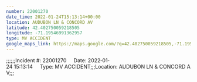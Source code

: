 ```yaml
---
number: 22001270
date_time: 2022-01-24T15:13:14+00:00
location: AUDUBON LN & CONCORD AV
latitude: 42.402750059218505
longitude: -71.19546991362957
type: MV ACCIDENT
google_maps_link: https://maps.google.com/?q=42.402750059218505,-71.19546991362957
---
```


;;;;;;Incident #: 22001270     Date: 2022‐01‐24 15:13:14     Type: MV ACCIDENT;;;Location: AUDUBON LN & CONCORD AV;;;
